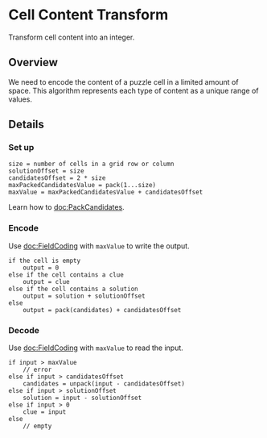 # Cell Content Transform

Transform cell content into an integer.

## Overview

We need to encode the content of a puzzle cell in a limited amount of space.
This algorithm represents each type of content as a unique range of values.

## Details

### Set up

```
size = number of cells in a grid row or column
solutionOffset = size
candidatesOffset = 2 * size
maxPackedCandidatesValue = pack(1...size)
maxValue = maxPackedCandidatesValue + candidatesOffset
```

Learn how to <doc:PackCandidates>.

### Encode

Use <doc:FieldCoding> with `maxValue` to write the output.

```
if the cell is empty
    output = 0
else if the cell contains a clue
    output = clue
else if the cell contains a solution
    output = solution + solutionOffset
else
    output = pack(candidates) + candidatesOffset
```

### Decode

Use <doc:FieldCoding> with `maxValue` to read the input.

```
if input > maxValue
    // error
else if input > candidatesOffset
    candidates = unpack(input - candidatesOffset)
else if input > solutionOffset
    solution = input - solutionOffset
else if input > 0
    clue = input
else
    // empty
```
